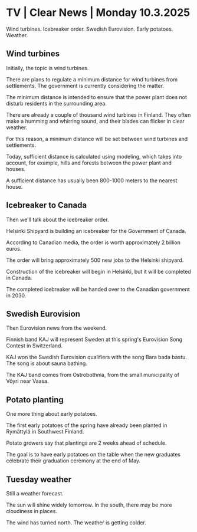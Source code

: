 # TV \| Clear News \| Monday 10.3.2025

Wind turbines. Icebreaker order. Swedish Eurovision. Early potatoes. Weather.

## Wind turbines

Initially, the topic is wind turbines.

There are plans to regulate a minimum distance for wind turbines from settlements. The government is currently considering the matter.

The minimum distance is intended to ensure that the power plant does not disturb residents in the surrounding area.

There are already a couple of thousand wind turbines in Finland. They often make a humming and whirring sound, and their blades can flicker in clear weather.

For this reason, a minimum distance will be set between wind turbines and settlements.

Today, sufficient distance is calculated using modeling, which takes into account, for example, hills and forests between the power plant and houses.

A sufficient distance has usually been 800-1000 meters to the nearest house.

## Icebreaker to Canada

Then we'll talk about the icebreaker order.

Helsinki Shipyard is building an icebreaker for the Government of Canada.

According to Canadian media, the order is worth approximately 2 billion euros.

The order will bring approximately 500 new jobs to the Helsinki shipyard.

Construction of the icebreaker will begin in Helsinki, but it will be completed in Canada.

The completed icebreaker will be handed over to the Canadian government in 2030.

## Swedish Eurovision

Then Eurovision news from the weekend.

Finnish band KAJ will represent Sweden at this spring's Eurovision Song Contest in Switzerland.

KAJ won the Swedish Eurovision qualifiers with the song Bara bada bastu. The song is about sauna bathing.

The KAJ band comes from Ostrobothnia, from the small municipality of Vöyri near Vaasa.

## Potato planting

One more thing about early potatoes.

The first early potatoes of the spring have already been planted in Rymättylä in Southwest Finland.

Potato growers say that plantings are 2 weeks ahead of schedule.

The goal is to have early potatoes on the table when the new graduates celebrate their graduation ceremony at the end of May.

## Tuesday weather

Still a weather forecast.

The sun will shine widely tomorrow. In the south, there may be more cloudiness in places.

The wind has turned north. The weather is getting colder.
